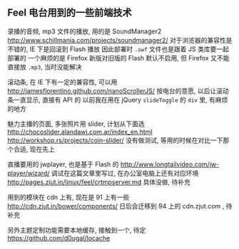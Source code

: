 
## Feel 电台用到的一些前端技术

录播的音频, mp3 文件的播放, 用的是 SoundManager2
http://www.schillmania.com/projects/soundmanager2/
对于浏览器的兼容性是不错的, IE 下是回滚到 Flash 播放
因此部署时 `.swf` 文件也是跟着 JS 类库要一起部署的
一个麻烦的是 Firefox 新版对旧版的 Flash 默认不启用,
但 Firefox 又不能直接放 `.mp3`, 当时没能解决

滚动条, 在 IE 下有一定的兼容性, 可以用
http://jamesflorentino.github.com/nanoScrollerJS/
按电台的意愿, 以后让滚动条一直显示, 直接有 API 的
以前我在用在 jQuery `slideToggle` 的 `div` 里, 有麻烦的地方

魅力主播的页面, 多张照片用 slider, 计划从下面选
http://chocoslider.alandawi.com.ar/index_en.html
http://workshop.rs/projects/coin-slider/
没有做测试, 等用的时候在对比一下那个合适, 现在先上

直播要用的 jwplayer, 也是基于 Flash 的
http://www.longtailvideo.com/jw-player/wizard/
调试在这篇文章里写过, 在办公室电脑上还有对应环境
http://pages.zjut.in/linux/feel/crtmpserver.md
具体没做, 待补充

用到的模块在 cdn 上有, 现在是 91 上有一些
http://cdn.zjut.in/bower/components/
日后会迁移到 94 上的 cdn.zjut.com , 待补充

另外主题定制功能需要本地缓存, 接触到一个, 待定
https://github.com/d0ugal/locache
